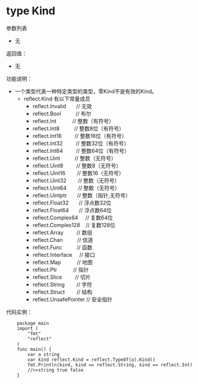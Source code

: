 # type Kind

参数列表

- 无

返回值：

- 无

功能说明：

- 一个类型代表一种特定类型的类型，零Kind不是有效的Kind。
    - reflect.Kind 有以下常量成员
		- reflect.Invalid&nbsp;&nbsp;&nbsp;&nbsp;&nbsp;&nbsp;&nbsp;// 无效
		- reflect.Bool&nbsp;&nbsp;&nbsp;&nbsp;&nbsp;&nbsp;&nbsp;&nbsp;&nbsp;&nbsp;// 布尔
		- reflect.Int&nbsp;&nbsp;&nbsp;&nbsp;&nbsp;&nbsp;&nbsp;&nbsp;&nbsp;&nbsp;&nbsp;// 整数（有符号）
		- reflect.Int8&nbsp;&nbsp;&nbsp;&nbsp;&nbsp;&nbsp;&nbsp;&nbsp;&nbsp;&nbsp;// 整数8位（有符号）
		- reflect.Int16&nbsp;&nbsp;&nbsp;&nbsp;&nbsp;&nbsp;&nbsp;&nbsp;&nbsp;// 整数16位（有符号）
		- reflect.Int32&nbsp;&nbsp;&nbsp;&nbsp;&nbsp;&nbsp;&nbsp;&nbsp;&nbsp;// 整数32位（有符号）
		- reflect.Int64&nbsp;&nbsp;&nbsp;&nbsp;&nbsp;&nbsp;&nbsp;&nbsp;&nbsp;// 整数64位（有符号）
		- reflect.Uint&nbsp;&nbsp;&nbsp;&nbsp;&nbsp;&nbsp;&nbsp;&nbsp;&nbsp;&nbsp;// 整数（无符号）
		- reflect.Uint8&nbsp;&nbsp;&nbsp;&nbsp;&nbsp;&nbsp;&nbsp;&nbsp;&nbsp;// 整数8（无符号）
		- reflect.Uint16&nbsp;&nbsp;&nbsp;&nbsp;&nbsp;&nbsp;&nbsp;&nbsp;// 整数16（无符号）
		- reflect.Uint32&nbsp;&nbsp;&nbsp;&nbsp;&nbsp;&nbsp;&nbsp;&nbsp;// 整数（无符号）
		- reflect.Uint64&nbsp;&nbsp;&nbsp;&nbsp;&nbsp;&nbsp;&nbsp;&nbsp;// 整数（无符号）
		- reflect.Uintptr&nbsp;&nbsp;&nbsp;&nbsp;&nbsp;&nbsp;&nbsp;// 整数（指针,无符号）
		- reflect.Float32&nbsp;&nbsp;&nbsp;&nbsp;&nbsp;&nbsp;&nbsp;// 浮点数32位
		- reflect.Float64&nbsp;&nbsp;&nbsp;&nbsp;&nbsp;&nbsp;&nbsp;// 浮点数64位
		- reflect.Complex64&nbsp;&nbsp;&nbsp;&nbsp;&nbsp;// 复数64位
		- reflect.Complex128&nbsp;&nbsp;&nbsp;&nbsp;// 复数128位
		- reflect.Array&nbsp;&nbsp;&nbsp;&nbsp;&nbsp;&nbsp;&nbsp;&nbsp;&nbsp;// 数组
		- reflect.Chan&nbsp;&nbsp;&nbsp;&nbsp;&nbsp;&nbsp;&nbsp;&nbsp;&nbsp;&nbsp;// 信道
		- reflect.Func&nbsp;&nbsp;&nbsp;&nbsp;&nbsp;&nbsp;&nbsp;&nbsp;&nbsp;&nbsp;// 函数
		- reflect.Interface&nbsp;&nbsp;&nbsp;&nbsp;&nbsp;// 接口
		- reflect.Map&nbsp;&nbsp;&nbsp;&nbsp;&nbsp;&nbsp;&nbsp;&nbsp;&nbsp;&nbsp;&nbsp;// 地图
		- reflect.Ptr&nbsp;&nbsp;&nbsp;&nbsp;&nbsp;&nbsp;&nbsp;&nbsp;&nbsp;&nbsp;&nbsp;// 指针
		- reflect.Slice&nbsp;&nbsp;&nbsp;&nbsp;&nbsp;&nbsp;&nbsp;&nbsp;&nbsp;// 切片
		- reflect.String&nbsp;&nbsp;&nbsp;&nbsp;&nbsp;&nbsp;&nbsp;&nbsp;// 字符
		- reflect.Struct&nbsp;&nbsp;&nbsp;&nbsp;&nbsp;&nbsp;&nbsp;&nbsp;// 结构
		- reflect.UnsafePointer&nbsp;// 安全指针

代码实例：

		package main
		import (
		    "fmt"
		    "reflect"
		)
		func main() {
			var a string
			var kind reflect.Kind = reflect.TypeOf(a).Kind()
			fmt.Println(kind, kind == reflect.String, kind == reflect.Int)
			//>>string true false
		}
